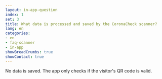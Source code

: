 ```yaml
---
layout: in-app-question
index: 1
set: 3
title: What data is processed and saved by the CoronaCheck scanner? 
lang: en
categories:
- en
- faq-scanner
- in-app
showBreadCrumbs: true
showContact: true
---
```

No data is saved. The app only checks if the visitor's QR code is valid.  
